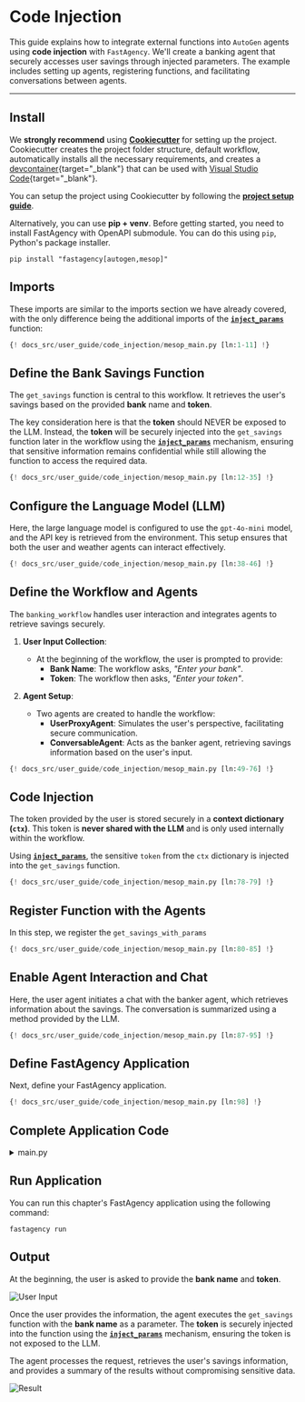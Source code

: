# Code Injection

This guide explains how to integrate external functions into `AutoGen` agents using **code injection** with `FastAgency`. We'll create a banking agent that securely accesses user savings through injected parameters. The example includes setting up agents, registering functions, and facilitating conversations between agents.

---

## Install

We **strongly recommend** using [**Cookiecutter**](../../../user-guide/cookiecutter/index.md) for setting up the project. Cookiecutter creates the project folder structure, default workflow, automatically installs all the necessary requirements, and creates a [devcontainer](https://code.visualstudio.com/docs/devcontainers/containers){target="_blank"} that can be used with [Visual Studio Code](https://code.visualstudio.com/){target="_blank"}.

You can setup the project using Cookiecutter by following the [**project setup guide**](../../../user-guide/cookiecutter/index.md).

Alternatively, you can use **pip + venv**. Before getting started, you need to install FastAgency with OpenAPI submodule. You can do this using `pip`, Python's package installer.

```console
pip install "fastagency[autogen,mesop]"
```

## Imports
These imports are similar to the imports section we have already covered, with the only difference being the additional imports of the [**`inject_params`**](../../../api/fastagency/api/code_injection/inject_params.md) function:

```python hl_lines="8"
{! docs_src/user_guide/code_injection/mesop_main.py [ln:1-11] !}
```

## Define the Bank Savings Function

The `get_savings` function is central to this workflow. It retrieves the user's savings based on the provided **bank** name and **token**.

The key consideration here is that the **token** should NEVER be exposed to the LLM. Instead, the **token** will be securely injected into the `get_savings` function later in the workflow using the [**`inject_params`**](../../../api/fastagency/api/code_injection/inject_params.md) mechanism, ensuring that sensitive information remains confidential while still allowing the function to access the required data.

```python
{! docs_src/user_guide/code_injection/mesop_main.py [ln:12-35] !}
```


## Configure the Language Model (LLM)
Here, the large language model is configured to use the `gpt-4o-mini` model, and the API key is retrieved from the environment. This setup ensures that both the user and weather agents can interact effectively.

```python
{! docs_src/user_guide/code_injection/mesop_main.py [ln:38-46] !}
```

## Define the Workflow and Agents

The `banking_workflow` handles user interaction and integrates agents to retrieve savings securely.


1. **User Input Collection**:
    - At the beginning of the workflow, the user is prompted to provide:
        - **Bank Name**: The workflow asks, *"Enter your bank"*.
        - **Token**: The workflow then asks, *"Enter your token"*.

2. **Agent Setup**:
    - Two agents are created to handle the workflow:
        - **UserProxyAgent**: Simulates the user's perspective, facilitating secure communication.
        - **ConversableAgent**: Acts as the banker agent, retrieving savings information based on the user's input.

```python
{! docs_src/user_guide/code_injection/mesop_main.py [ln:49-76] !}
```

## Code Injection
The token provided by the user is stored securely in a **context dictionary (`ctx`)**.
This token is **never shared with the LLM** and is only used internally within the workflow.

Using [**`inject_params`**](../../../api/fastagency/api/code_injection/inject_params.md), the sensitive `token` from the `ctx` dictionary is injected into the `get_savings` function.

```python
{! docs_src/user_guide/code_injection/mesop_main.py [ln:78-79] !}
```

## Register Function with the Agents
In this step, we register the `get_savings_with_params`
```python
{! docs_src/user_guide/code_injection/mesop_main.py [ln:80-85] !}
```

## Enable Agent Interaction and Chat
Here, the user agent initiates a chat with the banker agent, which retrieves information about the savings. The conversation is summarized using a method provided by the LLM.

```python
{! docs_src/user_guide/code_injection/mesop_main.py [ln:87-95] !}
```

## Define FastAgency Application

Next, define your FastAgency application.

```python
{! docs_src/user_guide/code_injection/mesop_main.py [ln:98] !}
```

## Complete Application Code

<details>
<summary>main.py</summary>
```python
{! docs_src/user_guide/code_injection/mesop_main.py !}
```
</details>


## Run Application

You can run this chapter's FastAgency application using the following command:

```console
fastagency run
```

## Output
At the beginning, the user is asked to provide the **bank name** and **token**.

![User Input](./images/user_input.png)

Once the user provides the information, the agent executes the `get_savings` function with the **bank name** as a parameter.
The **token** is securely injected into the function using the [**`inject_params`**](../../../api/fastagency/api/code_injection/inject_params.md) mechanism, ensuring the token is not exposed to the LLM.

The agent processes the request, retrieves the user's savings information, and provides a summary of the results without compromising sensitive data.

![Result](./images/result.png)
